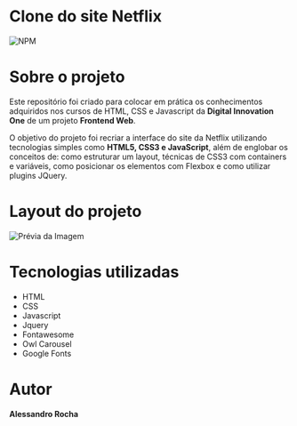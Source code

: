# Clone do site Netflix
![NPM](https://img.shields.io/npm/l/react)

# Sobre o projeto
Este repositório foi criado para colocar em prática os conhecimentos adquiridos nos cursos de HTML, CSS e Javascript da <b>Digital Innovation One</b> de um projeto <b>Frontend Web</b>.

O objetivo do projeto foi recriar a interface do site da Netflix utilizando tecnologias simples como <b>HTML5, CSS3 e JavaScript</b>, além de englobar os conceitos de: como estruturar um layout, técnicas de CSS3 com containers e variáveis, como posicionar os elementos com Flexbox e como utilizar plugins JQuery.

# Layout do projeto

![Prévia da Imagem](previa.png)

# Tecnologias utilizadas

* HTML
* CSS 
* Javascript
* Jquery
* Fontawesome
* Owl Carousel
* Google Fonts 

# Autor
<b>Alessandro Rocha</b>


